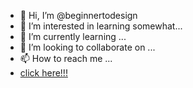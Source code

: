 - 👋 Hi, I’m @beginnertodesign
- 👀 I’m interested in learning somewhat...
- 🌱 I’m currently learning ...
- 💞️ I’m looking to collaborate on ...
- 📫 How to reach me ...
- <a href="basics-1.html">click here!!!</a>



<!---
beginnertodesign/beginnertodesign is a ✨ special ✨ repository because its `README.md` (this file) appears on your GitHub profile.
You can click the Preview link to take a look at your changes.
--->

